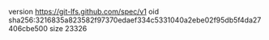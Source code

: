 version https://git-lfs.github.com/spec/v1
oid sha256:3216835a823582f97370edaef334c5331040a2ebe02f95db5f4da27406cbe500
size 23326
